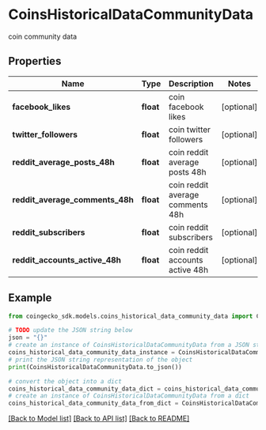 # CoinsHistoricalDataCommunityData

coin community data

## Properties

Name | Type | Description | Notes
------------ | ------------- | ------------- | -------------
**facebook_likes** | **float** | coin facebook likes | [optional] 
**twitter_followers** | **float** | coin twitter followers | [optional] 
**reddit_average_posts_48h** | **float** | coin reddit average posts 48h | [optional] 
**reddit_average_comments_48h** | **float** | coin reddit average comments 48h | [optional] 
**reddit_subscribers** | **float** | coin reddit subscribers | [optional] 
**reddit_accounts_active_48h** | **float** | coin reddit accounts active 48h | [optional] 

## Example

```python
from coingecko_sdk.models.coins_historical_data_community_data import CoinsHistoricalDataCommunityData

# TODO update the JSON string below
json = "{}"
# create an instance of CoinsHistoricalDataCommunityData from a JSON string
coins_historical_data_community_data_instance = CoinsHistoricalDataCommunityData.from_json(json)
# print the JSON string representation of the object
print(CoinsHistoricalDataCommunityData.to_json())

# convert the object into a dict
coins_historical_data_community_data_dict = coins_historical_data_community_data_instance.to_dict()
# create an instance of CoinsHistoricalDataCommunityData from a dict
coins_historical_data_community_data_from_dict = CoinsHistoricalDataCommunityData.from_dict(coins_historical_data_community_data_dict)
```
[[Back to Model list]](../README.md#documentation-for-models) [[Back to API list]](../README.md#documentation-for-api-endpoints) [[Back to README]](../README.md)


